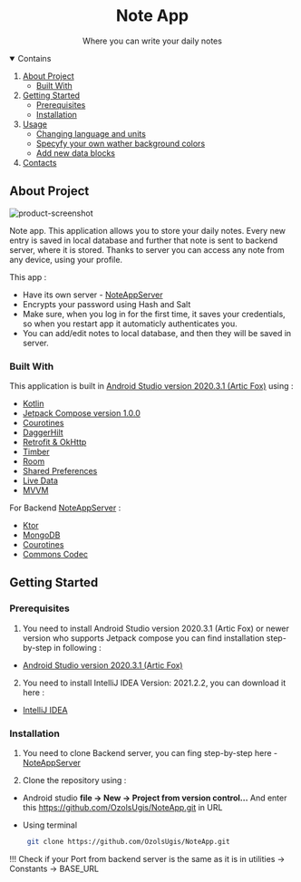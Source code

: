 <h1 align="center">Note App</h1>
<p align="center">Where you can write your daily notes</p>

<details open ="open">
  <summary>Contains</summary>
  <ol>
    <li>
      <a href='#about-the-project'>About Project</a>
        <ul>
          <li><a href="#built-with">Built With</a></li>
        </ul>
    </li>
    <li>
      <a href='#getting-started'>Getting Started</a>
        <ul>
          <li><a href="#prerequisites">Prerequisites</a></li>
        </ul> 
        <ul>
          <li><a href="#installation">Installation</a></li>
        </ul>
    </li> 
    <li>
      <a href='#usage'>Usage</a>
         <ul>
          <li><a href="#changing-language-and-units">Changing language and units</a></li>
        </ul> 
       <ul>
          <li><a href="#specify-your-own-background-colors">Specyfy your own wather background colors</a></li>
        </ul> 
        <ul>
          <li><a href="#add-new-data-blocks">Add new data blocks</a></li>
        </ul>
    </li>
    <li>
      <a href='#contacts'>Contacts</a> 
    </li>
  </ol>
</details>
  
## About Project
![product-screenshot](https://live.staticflickr.com/65535/51503525721_db06f20a41_k.jpg)

Note app. This application allows you to store your daily notes. Every new entry is saved in local database and further that note is sent to backend server, 
where it is stored. Thanks to server you can access any note from any device, using your profile. 

This app :
*  Have its own server - [NoteAppServer](https://github.com/OzolsUgis/NoteData.git)
*  Encrypts your password using Hash and Salt
*  Make sure, when you log in for the first time, it saves your credentials, so when you restart app it automaticly authenticates you. 
*  You can add/edit notes to local database, and then they will be saved in server.

### Built With 

This application is built in  [Android Studio version 2020.3.1 (Artic Fox)](https://developer.android.com/studio?gclid=CjwKCAjwgb6IBhAREiwAgMYKRlU8WsxaTu6kg3JANeH6rEr8MrWyit5JaDfcTy0v1tTP0-DOmL1QnRoCxrcQAvD_BwE&gclsrc=aw.ds) 
using :

* [Kotlin](https://developer.android.com/kotlin)
* [Jetpack Compose version 1.0.0](https://developer.android.com/jetpack/compose?gclid=EAIaIQobChMImIyxhI-i8gIVlgCiAx3kZgYlEAAYASAAEgL1J_D_BwE&gclsrc=aw.ds)
* [Courotines](https://developer.android.com/kotlin/coroutines?gclid=EAIaIQobChMIqZC4jo-i8gIVsAZ7Ch1rOASzEAAYASAAEgKAwvD_BwE&gclsrc=aw.ds)
* [DaggerHilt](https://developer.android.com/training/dependency-injection/hilt-android)
* [Retrofit & OkHttp](https://square.github.io/retrofit/)
* [Timber](https://github.com/JakeWharton/timber)
* [Room](https://developer.android.com/training/data-storage/room)
* [Shared Preferences](https://developer.android.com/training/data-storage/shared-preferences)
* [Live Data](https://developer.android.com/topic/libraries/architecture/livedata)
* [MVVM](https://developer.android.com/jetpack/guide?gclid=Cj0KCQjwqKuKBhCxARIsACf4XuFNj_xo4rFTlejHioYGxtm43lpLkUWaz5qwLyU1kyGXmO82-w6bZY4aAn-lEALw_wcB&gclsrc=aw.ds)

For Backend [NoteAppServer](https://github.com/OzolsUgis/NoteData.git) : 

* [Ktor](https://ktor.io/)
* [MongoDB](https://www.mongodb.com/cloud/atlas/lp/try2?utm_source=google&utm_campaign=gs_footprint_row_search_core_brand_atlas_desktop&utm_term=mongodb&utm_medium=cpc_paid_search&utm_ad=e&utm_ad_campaign_id=12212624584&gclid=Cj0KCQjwqKuKBhCxARIsACf4XuHnZLwMpGlVEMK6aKnUeCRLZhzG9S2jNUJwbTMP0Rtl55KA5sbe_MAaAoJ9EALw_wcB)
* [Courotines](https://developer.android.com/kotlin/coroutines?gclid=EAIaIQobChMIqZC4jo-i8gIVsAZ7Ch1rOASzEAAYASAAEgKAwvD_BwE&gclsrc=aw.ds)
* [Commons Codec](https://github.com/apache/commons-codec)

## Getting Started
### Prerequisites 

1. You need to install Android Studio version 2020.3.1 (Artic Fox) or newer version who supports Jetpack compose
you can find installation step-by-step in following : 

* [Android Studio version 2020.3.1 (Artic Fox)](https://developer.android.com/studio?gclid=CjwKCAjwgb6IBhAREiwAgMYKRlU8WsxaTu6kg3JANeH6rEr8MrWyit5JaDfcTy0v1tTP0-DOmL1QnRoCxrcQAvD_BwE&gclsrc=aw.ds) 

2. You need to install IntelliJ IDEA Version: 2021.2.2, you can download it here : 

* [IntelliJ IDEA](https://www.jetbrains.com/idea/download/#section=windows)

### Installation 
1. You need to clone Backend server, you can fing step-by-step here - [NoteAppServer](https://github.com/OzolsUgis/NoteData.git)

2. Clone the repository using : 

* Android studio **file -> New -> Project from version control...** And enter this https://github.com/OzolsUgis/NoteApp.git in URL

* Using terminal 
  ```sh
   git clone https://github.com/OzolsUgis/NoteApp.git
   ```
!!! Check if your Port from backend server is the same as it is in utilities -> Constants -> BASE_URL

